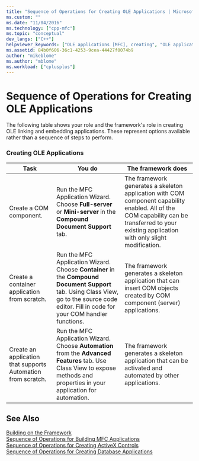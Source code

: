 ```yaml
---
title: "Sequence of Operations for Creating OLE Applications | Microsoft Docs"
ms.custom: ""
ms.date: "11/04/2016"
ms.technology: ["cpp-mfc"]
ms.topic: "conceptual"
dev_langs: ["C++"]
helpviewer_keywords: ["OLE applications [MFC], creating", "OLE applications [MFC]", "applications [OLE], creating", "applications [OLE]"]
ms.assetid: 84b0f606-36c1-4253-9cea-44427f0074b9
author: "mikeblome"
ms.author: "mblome"
ms.workload: ["cplusplus"]
---
```

# Sequence of Operations for Creating OLE Applications

The following table shows your role and the framework's role in creating OLE linking and embedding applications. These represent options available rather than a sequence of steps to perform.

### Creating OLE Applications

|Task|You do|The framework does|
|----------|------------|------------------------|
|Create a COM component.|Run the MFC Application Wizard. Choose **Full-server** or **Mini-server** in the **Compound Document Support** tab.|The framework generates a skeleton application with COM component capability enabled. All of the COM capability can be transferred to your existing application with only slight modification.|
|Create a container application from scratch.|Run the MFC Application Wizard. Choose **Container** in the **Compound Document Support** tab. Using Class View, go to the source code editor. Fill in code for your COM handler functions.|The framework generates a skeleton application that can insert COM objects created by COM component (server) applications.|
|Create an application that supports Automation from scratch.|Run the MFC Application Wizard. Choose **Automation** from the **Advanced Features** tab. Use Class View to expose methods and properties in your application for automation.|The framework generates a skeleton application that can be activated and automated by other applications.|

## See Also

[Building on the Framework](../mfc/building-on-the-framework.md)<br/>
[Sequence of Operations for Building MFC Applications](../mfc/sequence-of-operations-for-building-mfc-applications.md)<br/>
[Sequence of Operations for Creating ActiveX Controls](../mfc/sequence-of-operations-for-creating-activex-controls.md)<br/>
[Sequence of Operations for Creating Database Applications](../mfc/sequence-of-operations-for-creating-database-applications.md)

